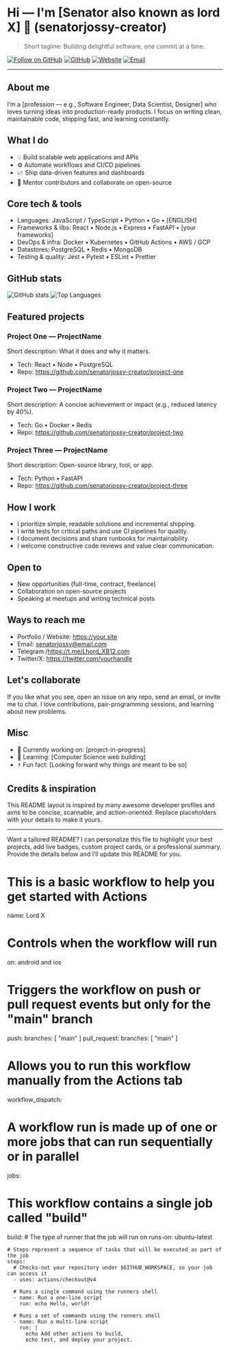 # Hi — I'm [Senator also known as lord X] 👋 (senatorjossy-creator)

> Short tagline: Building delightful software, one commit at a time.

[![Follow on GitHub](https://img.shields.io/github/followers/senatorjossy-creator?label=Follow&style=social)](https://github.com/senatorjossy-creator)
[![GitHub](https://img.shields.io/badge/GitHub-senatorjossy--creator-181717?style=flat&logo=github)](https://github.com/senatorjossy-creator)
[![Website](https://img.shields.io/badge/Website-YourSite-blue?style=flat&logo=google-chrome)](https://your.site)
[![Email](https://img.shields.io/badge/Email-you%40email.com-c14438?style=flat&logo=gmail)](mailto:you@email.com)

---

About me
--------

I’m a [profession — e.g., Software Engineer, Data Scientist, Designer] who loves turning ideas into production-ready products. I focus on writing clean, maintainable code, shipping fast, and learning constantly.

What I do
---------

- 💡 Build scalable web applications and APIs
- ⚙️ Automate workflows and CI/CD pipelines
- 📈 Ship data-driven features and dashboards
- 🤝 Mentor contributors and collaborate on open-source

Core tech & tools
-----------------

- Languages: JavaScript / TypeScript • Python • Go • [ENGLISH]
- Frameworks & libs: React • Node.js • Express • FastAPI • [your frameworks]
- DevOps & infra: Docker • Kubernetes • GitHub Actions • AWS / GCP
- Datastores: PostgreSQL • Redis • MongoDB
- Testing & quality: Jest • Pytest • ESLint • Prettier

GitHub stats
------------

![GitHub stats](https://github-readme-stats.vercel.app/api?username=senatorjossy-creator&show_icons=true&theme=radical)
![Top Languages](https://github-readme-stats.vercel.app/api/top-langs/?username=senatorjossy-creator&layout=compact&theme=radical)

Featured projects
-----------------

### Project One — ProjectName
Short description: What it does and why it matters.
- Tech: React • Node • PostgreSQL
- Repo: https://github.com/senatorjossy-creator/project-one

### Project Two — ProjectName
Short description: A concise achievement or impact (e.g., reduced latency by 40%).
- Tech: Go • Docker • Redis
- Repo: https://github.com/senatorjossy-creator/project-two

### Project Three — ProjectName
Short description: Open-source library, tool, or app.
- Tech: Python • FastAPI
- Repo: https://github.com/senatorjossy-creator/project-three

How I work
----------

- I prioritize simple, readable solutions and incremental shipping.
- I write tests for critical paths and use CI pipelines for quality.
- I document decisions and share runbooks for maintainability.
- I welcome constructive code reviews and value clear communication.

Open to
-------

- New opportunities (full-time, contract, freelance)
- Collaboration on open-source projects
- Speaking at meetups and writing technical posts

Ways to reach me
----------------

- Portfolio / Website: https://your.site
- Email: senatorjossy@email.com
- Telegram:/https://t.me/Lhord_XB12.com
- Twitter/X: https://twitter.com/yourhandle

Let's collaborate
-----------------

If you like what you see, open an issue on any repo, send an email, or invite me to chat. I love contributions, pair-programming sessions, and learning about new problems.

Misc
----

- 🔭 Currently working on: [project-in-progress]
- 🌱 Learning: [Computer Science web building]
- ⚡ Fun fact: [Looking forward why things are meant to be so]

Credits & inspiration
---------------------

This README layout is inspired by many awesome developer profiles and aims to be concise, scannable, and action-oriented. Replace placeholders with your details to make it yours.

---

Want a tailored README? I can personalize this file to highlight your best projects, add live badges, custom project cards, or a professional summary. Provide the details below and I’ll update this README for you.
# This is a basic workflow to help you get started with Actions

name: Lord X

# Controls when the workflow will run
on: android and ios
  # Triggers the workflow on push or pull request events but only for the "main" branch
  push:
    branches: [ "main" ]
  pull_request:
    branches: [ "main" ]

  # Allows you to run this workflow manually from the Actions tab
  workflow_dispatch:

# A workflow run is made up of one or more jobs that can run sequentially or in parallel
jobs:
  # This workflow contains a single job called "build"
  build:
    # The type of runner that the job will run on
    runs-on: ubuntu-latest

    # Steps represent a sequence of tasks that will be executed as part of the job
    steps:
      # Checks-out your repository under $GITHUB_WORKSPACE, so your job can access it
      - uses: actions/checkout@v4

      # Runs a single command using the runners shell
      - name: Run a one-line script
        run: echo Hello, world!

      # Runs a set of commands using the runners shell
      - name: Run a multi-line script
        run: |
          echo Add other actions to build,
          echo test, and deploy your project.
